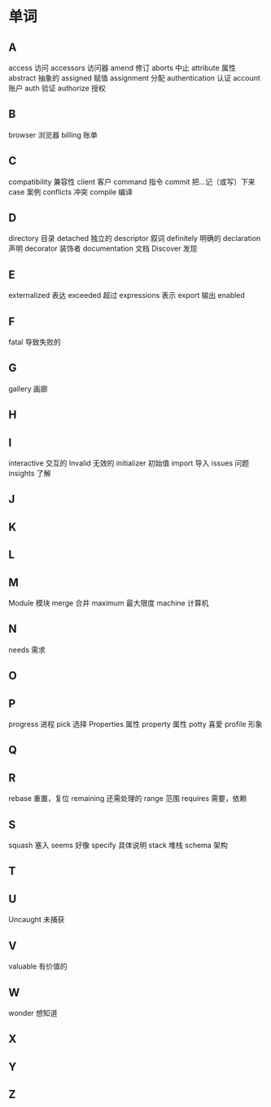 # 单词

## A

access 访问
accessors 访问器
amend 修订
aborts 中止
attribute 属性
abstract 抽象的
assigned 赋值
assignment 分配
authentication 认证
account 账户
auth 验证
authorize 授权

## B

browser 浏览器
billing 账单

## C

compatibility 兼容性
client 客户
command 指令
commit 把…记（或写）下来
case 案例
conflicts 冲突
compile 编译

## D

directory 目录
detached 独立的
descriptor 叙词
definitely 明确的
declaration 声明
decorator 装饰者
documentation 文档
Discover 发现

## E

externalized 表达
exceeded 超过
expressions 表示
export 输出
enabled

## F

fatal 导致失败的

## G

gallery 画廊

## H

## I

interactive 交互的
Invalid 无效的
initializer 初始值
import 导入
issues 问题
insights 了解

## J

## K

## L

## M

Module 模块
merge 合并
maximum 最大限度
machine 计算机

## N

needs 需求

## O

## P

progress 进程
pick 选择
Properties 属性
property 属性
potty 喜愛
profile 形象

## Q

## R

rebase 重置，复位
remaining 还需处理的
range 范围
requires 需要，依赖

## S

squash 塞入
seems 好像
specify 具体说明
stack 堆栈
schema 架构

## T

## U

Uncaught 未捕获

## V

valuable 有价值的

## W

wonder 想知道

## X

## Y

## Z
